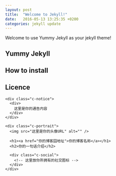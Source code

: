 ```yaml
---
layout: post
title:  "Welcome to Jekyll!"
date:   2016-05-13 13:25:35 +0200
categories: jekyll update
---
```


Welcome to use Yummy Jekyll as your jekyll theme!

## Yummy Jekyll

## How to install

## Licence


```
<div class="c-notice">
  <div>
    这里是你的通告内容
  </div>
</div>

<div class="c-portrait">
  <img src="这里是你的头像URL" alt="" />

  <h1><a href="你的博客园地址">你的博客名称</a></h1>
  <h2>你的一句话介绍</h2>

  <div class="c-social">
    <!-- 这里放你所拥有的社交图标 -->
  </div>
</div>
```